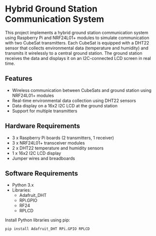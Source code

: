 # Hybrid Ground Station Communication System

This project implements a hybrid ground station communication system using Raspberry Pi and NRF24L01+ modules to simulate communication with two CubeSat transmitters. Each CubeSat is equipped with a DHT22 sensor that collects environmental data (temperature and humidity) and transmits it wirelessly to a central ground station. The ground station receives the data and displays it on an I2C-connected LCD screen in real time.

## Features

- Wireless communication between CubeSats and ground station using NRF24L01+ modules
- Real-time environmental data collection using DHT22 sensors
- Data display on a 16x2 I2C LCD at the ground station
- Support for multiple transmitters

## Hardware Requirements

- 3 x Raspberry Pi boards (2 transmitters, 1 receiver)
- 3 x NRF24L01+ transceiver modules
- 2 x DHT22 temperature and humidity sensors
- 1 x 16x2 I2C LCD display
- Jumper wires and breadboards

## Software Requirements

- Python 3.x
- Libraries:
  - Adafruit_DHT
  - RPi.GPIO
  - RF24
  - RPLCD

Install Python libraries using pip:

```bash
pip install Adafruit_DHT RPi.GPIO RPLCD
